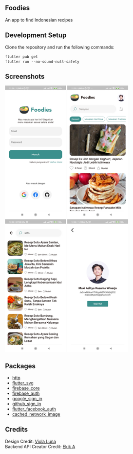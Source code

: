 ## Foodies

An app to find Indonesian recipes

## Development Setup

Clone the repository and run the following commands:

```
flutter pub get
flutter run --no-sound-null-safety
```

## Screenshots

<p float="left">
  <img src="assets/screenshots/login.jpg" width="200" alt="Login screen" />
  <img src="assets/screenshots/home.jpg" width="200" alt="Home screen" />
  <img src="assets/screenshots/search.jpg" width="200" alt="Search screen" />
  <img src="assets/screenshots/profile.jpg" width="200" alt="Profile screen" />
</p>

## Packages

- [http](https://pub.dev/packages/http)
- [flutter_svg](https://pub.dev/packages/flutter_svg)
- [firebase_core](https://pub.dev/packages/firebase_core)
- [firebase_auth](https://pub.dev/packages/firebase_auth)
- [google_sign_in](https://pub.dev/packages/google_sign_in)
- [github_sign_in](https://pub.dev/packages/github_sign_in)
- [flutter_facebook_auth](https://pub.dev/packages/cupertino_icons)
- [cached_network_image](https://pub.dev/packages/cached_network_image)

## Credits

Design Credit: [Viola Luna](https://www.uplabs.com/posts/the-cook-book-recipe-app)\
Backend API Creator Credit: [Ekik A](https://github.com/tomorisakura)
